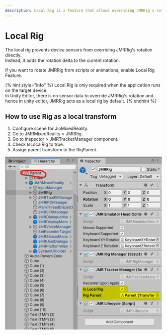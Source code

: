 ```yaml
---
description: Local Rig is a feature that allows overriding JMRRig's rotation.
---
```


# Local Rig

The local rig prevents device sensors from overriding JMRRig's rotation directly. \
Instead, it adds the rotation delta to the current rotation.

If you want to rotate JMRRig from scripts or animations, enable Local Rig Feature.

{% hint style="info" %}
Local Rig is only required when the application runs on the target device. \
In Unity Editor, there is no sensor data to override JMRRig's rotation and hence in unity editor, JMRRig acts as a local rig by default.
{% endhint %}

## How to use Rig as a local transform

1. Configure scene for JioMixedReality.
2. Go to JMRMixedReality > JMRRig.
3. Go to Inspector > JMRTrackerManager component.
4. Check IsLocalRig to true.
5. Assign parent transform to the RigParent.

![](<../../.gitbook/assets/image (12).png>)
